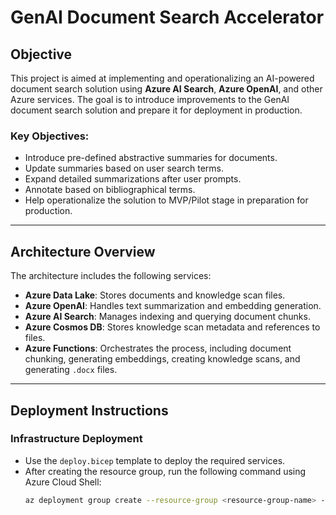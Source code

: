 # GenAI Document Search Accelerator

## Objective

This project is aimed at implementing and operationalizing an AI-powered document search solution using **Azure AI Search**, **Azure OpenAI**, and other Azure services. The goal is to introduce improvements to the GenAI document search solution and prepare it for deployment in production.

### Key Objectives:
- Introduce pre-defined abstractive summaries for documents.
- Update summaries based on user search terms.
- Expand detailed summarizations after user prompts.
- Annotate based on bibliographical terms.
- Help operationalize the solution to MVP/Pilot stage in preparation for production.

---

## Architecture Overview

The architecture includes the following services:

- **Azure Data Lake**: Stores documents and knowledge scan files.
- **Azure OpenAI**: Handles text summarization and embedding generation.
- **Azure AI Search**: Manages indexing and querying document chunks.
- **Azure Cosmos DB**: Stores knowledge scan metadata and references to files.
- **Azure Functions**: Orchestrates the process, including document chunking, generating embeddings, creating knowledge scans, and generating `.docx` files.

---

## Deployment Instructions

### Infrastructure Deployment
- Use the `deploy.bicep` template to deploy the required services.
- After creating the resource group, run the following command using Azure Cloud Shell:
  ```bash
  az deployment group create --resource-group <resource-group-name> --template-file deploy.bicep
